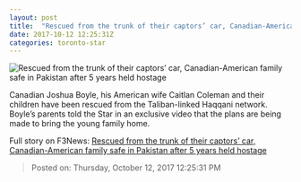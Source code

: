 ```yaml
---
layout: post
title:  "Rescued from the trunk of their captors’ car, Canadian-American family safe in Pakistan after 5 years held hostage"
date: 2017-10-12 12:25:31Z
categories: toronto-star
---
```


![Rescued from the trunk of their captors’ car, Canadian-American family safe in Pakistan after 5 years held hostage](https://www.thestar.com/content/dam/thestar/news/world/2017/10/12/kidnapped-canadian-family-released-after-5-years-of-being-held-hostage/boyle.jpg)

Canadian Joshua Boyle, his American wife Caitlan Coleman and their children have been rescued from the Taliban-linked Haqqani network. Boyle’s parents told the Star in an exclusive video that the plans are being made to bring the young family home.


Full story on F3News: [Rescued from the trunk of their captors’ car, Canadian-American family safe in Pakistan after 5 years held hostage](http://www.f3nws.com/n/3RCBDF)

> Posted on: Thursday, October 12, 2017 12:25:31 PM
